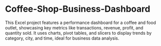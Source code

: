 # Coffee-Shop-Business-Dashboard
This Excel project features a performance dashboard for a coffee and food outlet, showcasing key metrics like transactions, revenue, profit, and quantity sold. It uses charts, pivot tables, and slicers to display trends by category, city, and time, ideal for business data analysis.
